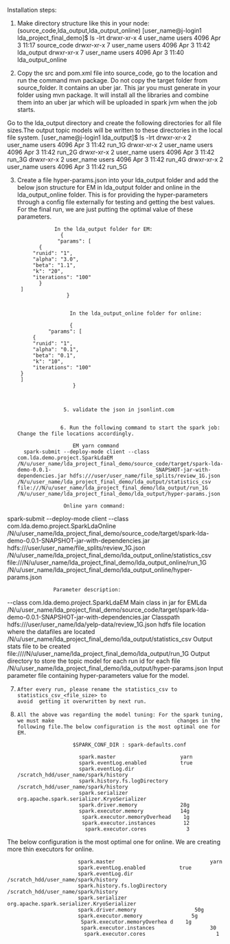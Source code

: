 Installation steps:

1. Make directory structure like this in your node: (source_code,lda_output,lda_output_online)
                [user_name@j-login1 lda_project_final_demo]$ ls -lrt
                  drwxr-xr-x 4 user_name users 4096 Apr  3 11:17 source_code
                   drwxr-xr-x 7 user_name users 4096 Apr  3 11:42 lda_output
                   drwxr-xr-x 7 user_name users 4096 Apr  3 11:40 lda_output_online


2. Copy the src and pom.xml file into source_code, go to the location and run the command mvn package. Do not copy the target folder from source_folder. It contains an uber jar. This jar you must generate in your folder using mvn package. It will install all the libraries and combine them into an uber jar which will be uploaded in spark jvm when the job starts.

  Go to the lda_output directory and create the following directories for all file sizes.The output 
                 topic models will be written to these directories in the local file system.
                  [user_name@j-login1 lda_output]$ ls -lrt
                  drwxr-xr-x 2 user_name users 4096 Apr  3 11:42 run_1G
                  drwxr-xr-x 2 user_name users 4096 Apr  3 11:42 run_2G
                  drwxr-xr-x 2 user_name users 4096 Apr  3 11:42 run_3G
                  drwxr-xr-x 2 user_name users 4096 Apr  3 11:42 run_4G
                  drwxr-xr-x 2 user_name users 4096 Apr  3 11:42 run_5G


3. Create a file hyper-params.json into your lda_output folder and add the below json structure for EM in lda_output folder and online in the lda_output_online folder. This is for providing the hyper-parameters through a config file externally for testing and getting the best values. For the final run, we are just putting the optimal value of these parameters.




                   In the lda_output folder for EM:
                     {
	                "params": [
		      {
			"runid": "1",
			"alpha": "3.0",
			"beta": "1.1",
			"k": "20",
			"iterations": "100"
		      }
		]
                       }


                        In the lda_output_online folder for online:

                        {
	             "params": [
		    {
			"runid": "1",
			"alpha": "0.1",
			"beta": "0.1",
			"k": "10",
			"iterations": "100"
		}
		]
                         }



                      5. validate the json in jsonlint.com


                     6. Run the following command to start the spark job: Change the file locations accordingly.
                       
                         EM yarn command
         spark-submit --deploy-mode client --class com.lda.demo.project.SparkLdaEM                                                 /N/u/user_name/lda_project_final_demo/source_code/target/spark-lda-demo-0.0.1-                                  SNAPSHOT-jar-with-dependencies.jar hdfs:///user/user_name/file_splits/review_1G.json                            /N/u/user_name/lda_project_final_demo/lda_output/statistics_csv                                                                   file:///N/u/user_name/lda_project_final_demo/lda_output/run_1G                                                                 /N/u/user_name/lda_project_final_demo/lda_output/hyper-params.json

                      Online yarn command:
spark-submit --deploy-mode client --class com.lda.demo.project.SparkLdaOnline /N/u/user_name/lda_project_final_demo/source_code/target/spark-lda-demo-0.0.1-SNAPSHOT-jar-with-dependencies.jar hdfs:///user/user_name/file_splits/review_1G.json /N/u/user_name/lda_project_final_demo/lda_output_online/statistics_csv file:///N/u/user_name/lda_project_final_demo/lda_output_online/run_1G /N/u/user_name/lda_project_final_demo/lda_output_online/hyper-params.json

                   Parameter description:

--class com.lda.demo.project.SparkLdaEM    Main class in jar for EMLda
/N/u/user_name/lda_project_final_demo/source_code/target/spark-lda-demo-0.0.1-SNAPSHOT-jar-with-dependencies.jar    Classpath
hdfs:///user/user_name/lda/yelp-data/review_1G.json    hdfs file location where the datafiles are located
/N/u/user_name/lda_project_final_demo/lda_output/statistics_csv    Output stats file to be created
file:////N/u/user_name/lda_project_final_demo/lda_output/run_1G   Output directory to store the topic model for each run id for each file
/N/u/user_name/lda_project_final_demo/lda_output/hyper-params.json    Input parameter file containing hyper-parameters value for the model.


7.     After every run, please rename the statistics_csv to statistics_csv_<file_size> to                                              avoid  getting it overwritten by next run.
8.     All the above was regarding the model tuning: For the spark tuning, we must make                                        changes in the following file.The below configuration is the most optimal one for EM.

                         $SPARK_CONF_DIR : spark-defaults.conf

                           spark.master                     yarn
                           spark.eventLog.enabled           true
                           spark.eventLog.dir               /scratch_hdd/user_name/spark/history
                           spark.history.fs.logDirectory    /scratch_hdd/user_name/spark/history
                           spark.serializer                 org.apache.spark.serializer.KryoSerializer
                           spark.driver.memory              28g
                           spark.executor.memory            14g
                            spark.executor.memoryOverhead    1g
                            spark.executor.instances         12
                             spark.executor.cores             3

The below configuration is the most optimal one for online. We are creating more thin executors for online.
                          
                           spark.master                               yarn
                           spark.eventLog.enabled           true
                           spark.eventLog.dir                    /scratch_hdd/user_name/spark/history
                           spark.history.fs.logDirectory    /scratch_hdd/user_name/spark/history
                           spark.serializer                             org.apache.spark.serializer.KryoSerializer
                           spark.driver.memory                   50g
                           spark.executor.memory                5g
                            Spark.executor.memoryOverhea d    1g
                            spark.executor.instances                  30
                             spark.executor.cores                       1
